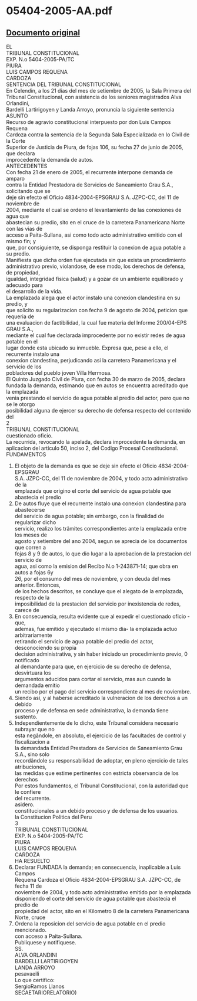 
05404-2005-AA.pdf
=================
  
[Documento original](https://tc.gob.pe/jurisprudencia/2006/05404-2005-AA.pdf)  
---  
EL  
TRIBUNAL CONSTITUCIONAL  
EXP. N.o 5404-2005-PA/TC  
PIURA  
LUIS CAMPOS REQUENA  
CARDOZA  
SENTENCIA DEL TRIBUNAL CONSTITUCIONAL  
En Celendin, a los 21 dias del mes de setiembre de 2005, la Sala Primera del  
Tribunal Constitucional, con asistencia de los seniores magistrados Alva Orlandini,  
Bardelli Lartirigoyen y Landa Arroyo, pronuncia la siguiente sentencia  
ASUNTO  
Recurso de agravio constitucional interpuesto por don Luis Campos Requena  
Cardoza contra la sentencia de la Segunda Sala Especializada en lo Civil de la Corte  
Superior de Justicia de Piura, de fojas 106, su fecha 27 de junio de 2005, que declara  
improcedente la demanda de autos.  
ANTECEDENTES  
Con fecha 21 de enero de 2005, el recurrente interpone demanda de amparo  
contra la Entidad Prestadora de Servicios de Saneamiento Grau S.A., solicitando que se  
deje sin efecto el Oficio 4834-2004-EPSGRAU S.A. JZPC-CC, del 11 de noviembre de  
2004, mediante el cual se ordeno el levantamiento de las conexiones de agua que  
abastecian su predio, sito en el cruce de la carretera Panamericana Norte con las vias de  
acceso a Paita-Sullana, asi como todo acto administrativo emitido con el mismo fin; y  
que, por consiguiente, se disponga restituir la conexion de agua potable a su predio.  
Manifiesta que dicha orden fue ejecutada sin que exista un procedimiento  
administrativo previo, violandose, de ese modo, los derechos de defensa, de propiedad,  
igualdad, integridad fisica (salud) y a gozar de un ambiente equilibrado y adecuado para  
el desarrollo de la vida.  
La emplazada alega que el actor instalo una conexion clandestina en su predio, y  
que solicito su regularizacion con fecha 9 de agosto de 2004, peticion que requeria de  
una evaluacion de factibilidad, la cual fue materia del Informe 200/04-EPS GRAU S.A.,  
mediante el cual fue declarada improcedente por no existir redes de agua potable en el  
lugar donde esta ubicado su inmueble. Expresa que, pese a ello, el recurrente instalo una  
conexion clandestina, perjudicando asi la carretera Panamericana y el servicio de los  
pobladores del pueblo joven Villa Hermosa.  
El Quinto Juzgado Civil de Piura, con fecha 30 de marzo de 2005, declara  
fundada la demanda, estimando que en autos se encuentra acreditado que la emplazada  
venia prestando el servicio de agua potable al predio del actor, pero que no se le otorgo  
posibilidad alguna de ejercer su derecho de defensa respecto del contenido del  
2  
TRIBUNAL CONSTITUCIONAL  
cuestionado oficio.  
La recurrida, revocando la apelada, declara improcedente la demanda, en  
aplicacion del articulo 50, inciso 2, del Codigo Procesal Constitucional.  
FUNDAMENTOS  
1. El objeto de la demanda es que se deje sin efecto el Oficio 4834-2004-EPSGRAU  
S.A. JZPC-CC, del 11 de noviembre de 2004, y todo acto administrativo de la  
emplazada que origino el corte del servicio de agua potable que abastecia el predio  
2. De autos fluye que el recurrente instalo una conexion clandestina para abastecerse  
del servicio de agua potable; sin embargo, con la finalidad de regularizar dicho  
servicio, realizo los trâmites correspondientes ante la emplazada entre los meses de  
agosto y setiembre del ano 2004, segun se aprecia de los documentos que corren a  
fojas 8 y 9 de autos, lo que dio lugar a la aprobacion de la prestacion del servicio de  
agua, asi como la emision del Recibo N.o 1-243871-14; que obra en autos a fojas 6y  
26, por el consumo del mes de noviembre, y con deuda del mes anterior. Entonces,  
de los hechos descritos, se concluye que el alegato de la emplazada, respecto de la  
imposibilidad de la prestacion del servicio por inexistencia de redes, carece de  
3. En consecuencia, resulta evidente que al expedir el cuestionado oficio -que,  
ademas, fue emitido y ejecutado el mismo dia- la emplazada actuo arbitrariamente  
retirando el servicio de agua potable del predio del actor, desconociendo su propia  
decision administrativa, y sin haber iniciado un procedimiento previo, 0 notificado  
al demandante para que, en ejercicio de su derecho de defensa, desvirtuara los  
argumentos aducidos para cortar el servicio, mas aun cuando la demandada emitio  
un recibo por el pago del servicio correspondiente al mes de noviembre.  
4. Siendo asi, y al haberse acreditado la vulneracion de los derechos a un debido  
proceso y de defensa en sede administrativa, la demanda tiene sustento.  
5. Independientemente de lo dicho, este Tribunal considera necesario subrayar que no  
esta negândole, en absoluto, el ejercicio de las facultades de control y fiscalizacion a  
la demandada Entidad Prestadora de Servicios de Saneamiento Grau S.A., sino solo  
recordândole su responsabilidad de adoptar, en pleno ejercicio de tales atribuciones,  
las medidas que estime pertinentes con estricta observancia de los derechos  
Por estos fundamentos, el Tribunal Constitucional, con la autoridad que le confiere  
del recurrente.  
asidero.  
constitucionales a un debido proceso y de defensa de los usuarios.  
la Constitucion Politica del Peru  
3  
TRIBUNAL CONSTITUCIONAL  
EXP. N.o 5404-2005-PA/TC  
PIURA  
LUIS CAMPOS REQUENA  
CARDOZA  
HA RESUELTO  
1. Declarar FUNDADA la demanda; en consecuencia, inaplicable a Luis Campos  
Requena Cardoza el Oficio 4834-2004-EPSGRAU S.A. JZPC-CC, de fecha 11 de  
noviembre de 2004, y todo acto administrativo emitido por la emplazada  
disponiendo el corte del servicio de agua potable que abastecia el predio de  
propiedad del actor, sito en el Kilometro 8 de la carretera Panamericana Norte, cruce  
2. Ordena la reposicion del servicio de agua potable en el predio mencionado.  
con acceso a Paita-Sullana.  
Publiquese y notifiquese.  
SS.  
ALVA ORLANDINI  
BARDELLI LARTIRIGOYEN  
LANDA ARROYO  
pesavaeili  
Lo que certifico:  
SergioRamos Llanos  
SECAETARIORELATORIO)